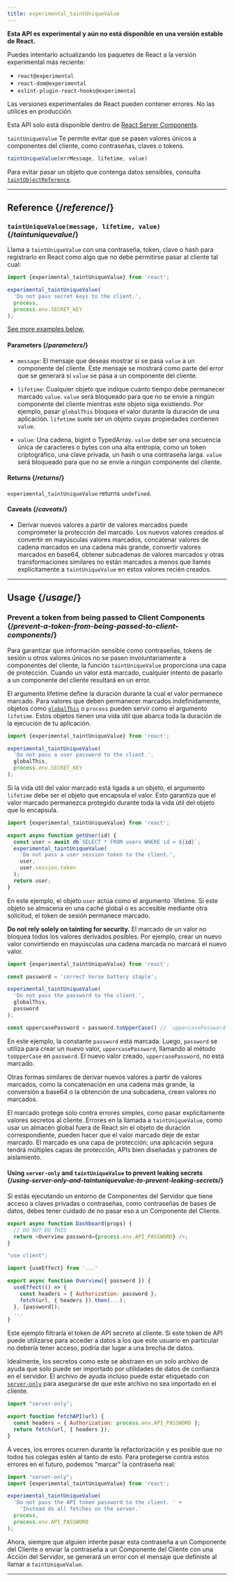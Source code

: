 ```yaml
---
title: experimental_taintUniqueValue
---
```


<Wip>

**Esta API es experimental y aún no está disponible en una versión estable de React.**

Puedes intentarlo actualizando los paquetes de React a la versión experimental más reciente:

- `react@experimental`
- `react-dom@experimental`
- `eslint-plugin-react-hooks@experimental`

Las versiones experimentales de React pueden contener errores. No las utilices en producción.

Esta API solo está disponible dentro de [React Server Components](/reference/react/use-client).

</Wip>


<Intro>

`taintUniqueValue` Te permite evitar que se pasen valores únicos a componentes del cliente, como contraseñas, claves o tokens.

```js
taintUniqueValue(errMessage, lifetime, value)
```

Para evitar pasar un objeto que contenga datos sensibles, consulta [`taintObjectReference`](/reference/react/experimental_taintObjectReference).

</Intro>

<InlineToc />

---

## Reference {/*reference*/}

### `taintUniqueValue(message, lifetime, value)` {/*taintuniquevalue*/}

Llama a `taintUniqueValue` con una contraseña, token, clave o hash para registrarlo en React como algo que no debe permitirse pasar al cliente tal cual:

```js
import {experimental_taintUniqueValue} from 'react';

experimental_taintUniqueValue(
  'Do not pass secret keys to the client.',
  process,
  process.env.SECRET_KEY
);
```

[See more examples below.](#usage)

#### Parameters {/*parameters*/}

* `message`: El mensaje que deseas mostrar si se pasa `value` a un componente del cliente. Este mensaje se mostrará como parte del error que se generará si `value` se pasa a un componente del cliente.

* `lifetime`: Cualquier objeto que indique cuánto tiempo debe permanecer marcado `value`. `value` será bloqueado para que no se envíe a ningún componente del cliente mientras este objeto siga existiendo. Por ejemplo, pasar `globalThis` bloquea el valor durante la duración de una aplicación. `lifetime` suele ser un objeto cuyas propiedades contienen `value`.

* `value`: Una cadena, bigint o TypedArray. `value` debe ser una secuencia única de caracteres o bytes con una alta entropía, como un token criptográfico, una clave privada, un hash o una contraseña larga. `value` será bloqueado para que no se envíe a ningún componente del cliente.

#### Returns {/*returns*/}

`experimental_taintUniqueValue` returns `undefined`.

#### Caveats {/*caveats*/}

- Derivar nuevos valores a partir de valores marcados puede comprometer la protección del marcado. Los nuevos valores creados al convertir en mayúsculas valores marcados, concatenar valores de cadena marcados en una cadena más grande, convertir valores marcados en base64, obtener subcadenas de valores marcados y otras transformaciones similares no están marcados a menos que llames explícitamente a `taintUniqueValue` en estos valores recién creados.

---

## Usage {/*usage*/}

### Prevent a token from being passed to Client Components {/*prevent-a-token-from-being-passed-to-client-components*/}

Para garantizar que información sensible como contraseñas, tokens de sesión u otros valores únicos no se pasen involuntariamente a componentes del cliente, la función `taintUniqueValue` proporciona una capa de protección. Cuando un valor está marcado, cualquier intento de pasarlo a un componente del cliente resultará en un error.

El argumento lifetime define la duración durante la cual el valor permanece marcado. Para valores que deben permanecer marcados indefinidamente, objetos como [`globalThis`](https://developer.mozilla.org/en-US/docs/Web/JavaScript/Reference/Global_Objects/globalThis) o `process` pueden servir como el argumento `lifetime`. Estos objetos tienen una vida útil que abarca toda la duración de la ejecución de tu aplicación.

```js
import {experimental_taintUniqueValue} from 'react';

experimental_taintUniqueValue(
  'Do not pass a user password to the client.',
  globalThis,
  process.env.SECRET_KEY
);
```

Si la vida útil del valor marcado está ligada a un objeto, el argumento `lifetime` debe ser el objeto que encapsula el valor. Esto garantiza que el valor marcado permanezca protegido durante toda la vida útil del objeto que lo encapsula.

```js
import {experimental_taintUniqueValue} from 'react';

export async function getUser(id) {
  const user = await db`SELECT * FROM users WHERE id = ${id}`;
  experimental_taintUniqueValue(
    'Do not pass a user session token to the client.',
    user,
    user.session.token
  );
  return user;
}
```

En este ejemplo, el objeto `user` actúa como el argumento `lifetime. Si este objeto se almacena en una caché global o es accesible mediante otra solicitud, el token de sesión permanece marcado.

<Pitfall>

**Do not rely solely on tainting for security.** El marcado de un valor no bloquea todos los valores derivados posibles. Por ejemplo, crear un nuevo valor convirtiendo en mayúsculas una cadena marcada no marcará el nuevo valor.


```js
import {experimental_taintUniqueValue} from 'react';

const password = 'correct horse battery staple';

experimental_taintUniqueValue(
  'Do not pass the password to the client.',
  globalThis,
  password
);

const uppercasePassword = password.toUpperCase() // `uppercasePassword` is not tainted
```

En este ejemplo, la constante `password` está marcada. Luego, `password` se utiliza para crear un nuevo valor, `uppercasePassword`, llamando al método `toUpperCase` en `password`. El nuevo valor creado, `uppercasePassword`, no está marcado.

Otras formas similares de derivar nuevos valores a partir de valores marcados, como la concatenación en una cadena más grande, la conversión a base64 o la obtención de una subcadena, crean valores no marcados.


El marcado protege solo contra errores simples, como pasar explícitamente valores secretos al cliente. Errores en la llamada a `taintUniqueValue`, como usar un almacén global fuera de React sin el objeto de duración correspondiente, pueden hacer que el valor marcado deje de estar marcado. El marcado es una capa de protección; una aplicación segura tendrá múltiples capas de protección, APIs bien diseñadas y patrones de aislamiento.


</Pitfall>

<DeepDive>

#### Using `server-only` and `taintUniqueValue` to prevent leaking secrets {/*using-server-only-and-taintuniquevalue-to-prevent-leaking-secrets*/}

Si estás ejecutando un entorno de Componentes del Servidor que tiene acceso a claves privadas o contraseñas, como contraseñas de bases de datos, debes tener cuidado de no pasar eso a un Componente del Cliente.

```js
export async function Dashboard(props) {
  // DO NOT DO THIS
  return <Overview password={process.env.API_PASSWORD} />;
}
```

```js
"use client";

import {useEffect} from '...'

export async function Overview({ password }) {
  useEffect(() => {
    const headers = { Authorization: password };
    fetch(url, { headers }).then(...);
  }, [password]);
  ...
}
```

Este ejemplo filtraría el token de API secreto al cliente. Si este token de API puede utilizarse para acceder a datos a los que este usuario en particular no debería tener acceso, podría dar lugar a una brecha de datos.

[comment]: <> (TODO: Link to `server-only` docs once they are written)

Idealmente, los secretos como este se abstraen en un solo archivo de ayuda que solo puede ser importado por utilidades de datos de confianza en el servidor. El archivo de ayuda incluso puede estar etiquetado con [`server-only`](https://www.npmjs.com/package/server-only) para asegurarse de que este archivo no sea importado en el cliente.

```js
import "server-only";

export function fetchAPI(url) {
  const headers = { Authorization: process.env.API_PASSWORD };
  return fetch(url, { headers });
}
```

A veces, los errores ocurren durante la refactorización y es posible que no todos tus colegas estén al tanto de esto. 
Para protegerse contra estos errores en el futuro, podemos "marcar" la contraseña real:

```js
import "server-only";
import {experimental_taintUniqueValue} from 'react';

experimental_taintUniqueValue(
  'Do not pass the API token password to the client. ' +
    'Instead do all fetches on the server.'
  process,
  process.env.API_PASSWORD
);
```

Ahora, siempre que alguien intente pasar esta contraseña a un Componente del Cliente o enviar la contraseña a un Componente del Cliente con una Acción del Servidor, se generará un error con el mensaje que definiste al llamar a `taintUniqueValue`.

</DeepDive>

---
